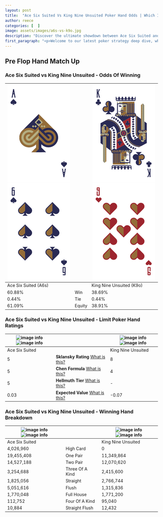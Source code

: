 ```yaml
---
layout: post
title:  "Ace Six Suited Vs King Nine Unsuited Poker Hand Odds | Which Is The Better Hand In Poker? A Complete Guide"
author: reece
categories: [  ]
image: assets/images/a6s-vs-k9o.jpg
description: "Discover the ultimate showdown between Ace Six Suited and King Nine Unsuited in poker! Uncover the odds, strategies, and scenarios where one hand triumphs over the other. Get ready to up your poker game with this thrilling analysis."
first_paragraph: "<p>Welcome to our latest poker strategy deep dive, where we're pitting two distinct hands against each other in a high-stakes showdown: Ace Six Suited vs King Nine Unsuited.</p><p>In the dynamic world of poker, every decision counts, and knowing which hand holds the upper hand is key to your success at the table.</p><p>In this article, we'll dissect these two hands, explore the scenarios where one dominates the other, and equip you with the knowledge to make strategic choices that can tip the odds in your favor.</p><p>Get ready to unravel the intriguing dynamics of these poker hands and elevate your game to new heights.</p>"
---
```




[comment]: # (sp0)

## Pre Flop Hand Match Up

<div class="table hand-ratings" markdown="1"> 



### Ace Six Suited vs King Nine Unsuited - Odds Of Winning


    
| ![image info](assets/images/hand1/a.png) ![image info](assets/images/hand1/6.png) |  | ![image info](assets/images/hand2/k.png) ![image info](assets/images/hand2/9o.png) |
| -------- | -------- | -------- |
| Ace Six Suited (A6s) |  | King Nine Unsuited (K9o) |
| 60.88% | Win | 38.69% |
| 0.44% | Tie | 0.44% |
| 61.09% | Equity | 38.91% |




[comment]: # (sp1)



### Ace Six Suited vs King Nine Unsuited - Limit Poker Hand Ratings


    
| ![image info](https://www.riverpairs.com/assets/images/hand1/a.png) ![image info](https://www.riverpairs.com/assets/images/hand1/6.png) |  | ![image info](https://www.riverpairs.com/assets/images/hand2/k.png) ![image info](https://www.riverpairs.com/assets/images/hand2/9o.png) |
| -------- | -------- | -------- |
| Ace Six Suited |  | King Nine Unsuited |
| 5 | **Sklansky Rating** [What is this?](/sklansky-rating-explained) | 8 |
| 5 | **Chen Formula** [What is this?](/chen-formula-explained) | 4 |
| 5 | **Hellmuth Tier** [What is this?](/Hellmuth-tier-explained) | - |
| 0.03 | **Expected Value** [What is this?](/expected-value-explained) | -0.07 |




[comment]: # (sp2)



### Ace Six Suited vs King Nine Unsuited - Winning Hand Breakdown


    
| ![image info](https://www.riverpairs.com/assets/images/hand1/a.png) ![image info](https://www.riverpairs.com/assets/images/hand1/6.png) |  | ![image info](https://www.riverpairs.com/assets/images/hand2/k.png) ![image info](https://www.riverpairs.com/assets/images/hand2/9o.png) |
| -------- | -------- | -------- |
| Ace Six Suited |  | King Nine Unsuited |
| 4,026,960 | High Card | 0 |
| 19,455,408 | One Pair | 11,349,864 |
| 14,527,188 | Two Pair | 12,070,620 |
| 3,254,688 | Three Of A Kind | 2,415,600 |
| 1,825,056 | Straight | 2,766,744 |
| 5,051,616 | Flush | 1,315,836 |
| 1,770,048 | Full House | 1,771,200 |
| 112,752 | Four Of A Kind | 95,040 |
| 10,884 | Straight Flush | 12,432 |




[comment]: # (sp3)



</div>

[comment]: # (sp4)



[comment]: # (sp5)


